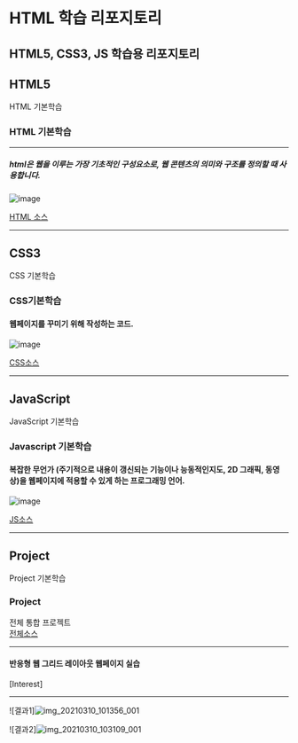 # HTML 학습 리포지토리
HTML5, CSS3, JS 학습용 리포지토리
--------------------------------


## HTML5
HTML 기본학습

### HTML 기본학습
--------------------------------------
##### html은 웹을 이루는 가장 기초적인 구성요소로, 웹 콘텐츠의 의미와 구조를 정의할 때 사용합니다.

![image](https://user-images.githubusercontent.com/77951833/126602583-2ef4eda7-81e7-4d0e-a0aa-d64729abef34.png)

[HTML 소스](https://github.com/tjdwn6459/StudyHtml/tree/main/01_HTML)

---------------------------------------
## CSS3
CSS 기본학습 

### CSS기본학습
#### 웹페이지를 꾸미기 위해 작성하는 코드. 

![image](https://user-images.githubusercontent.com/77951833/126602723-35137ed8-63a7-4462-8b1c-a4592c755291.png)

[CSS소스](https://github.com/tjdwn6459/StudyHtml/tree/main/02_CSS)

-------------------------------------

## JavaScript 
JavaScript 기본학습

### Javascript 기본학습
#### 복잡한 무언가 (주기적으로 내용이 갱신되는 기능이나 능동적인지도, 2D 그래픽, 동영상)을 웹페이지에 적용할 수 있게 하는 프로그래밍 언어. 


![image](https://user-images.githubusercontent.com/77951833/126604498-820ebd52-f163-467b-bade-ad7ad2a5954e.png)


[JS소스](https://github.com/tjdwn6459/StudyHtml/tree/main/03_javascript)

----------------------------------------

## Project 
Project 기본학습

### Project
전체 통합 프로젝트<br>
[전체소스](https://github.com/tjdwn6459/StudyHtml/tree/main/04_project)

------------------------------------------

#### 반응형 웹 그리드 레이아웃 웹페이지 실습
[Interest]


-------------------------------------------
![결과1]![img_20210310_101356_001](https://user-images.githubusercontent.com/77951833/110561681-74814c00-818b-11eb-8c1f-3795d8b969a3.jpg)

![결과2]![img_20210310_103109_001](https://user-images.githubusercontent.com/77951833/110562044-20c33280-818c-11eb-8ddd-ed292bcea4b7.jpg)
